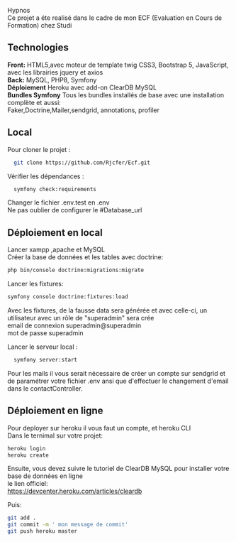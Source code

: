 Hypnos </br>
Ce projet a éte realisé dans le cadre de mon ECF (Evaluation en Cours de Formation) chez Studi

## Technologies

**Front:** HTML5,avec moteur de template twig CSS3, Bootstrap 5, JavaScript, avec les librairies jquery et axios <br />
**Back:** MySQL, PHP8, Symfony <br />
**Déploiement** Heroku avec add-on ClearDB MySQL <br />
**Bundles Symfony** Tous les bundles installés de base avec une installation complète et aussi:<br />
Faker,Doctrine,Mailer,sendgrid, annotations, profiler 
## Local

Pour cloner le projet :

```bash
  git clone https://github.com/Rjcfer/Ecf.git
```

Vérifier les dépendances :

```bash
  symfony check:requirements
```
Changer le fichier .env.test en .env </br>
Ne pas oublier de configurer le #Database_url </br>

## Déploiement en local
Lancer xampp ,apache et MySQL </br>
Créer la base de données et les tables avec doctrine:
```bash
php bin/console doctrine:migrations:migrate
```

Lancer les fixtures:
```bash
symfony console doctrine:fixtures:load
```
Avec les fixtures, de la fausse data sera générée et avec celle-ci, un utilisateur avec un rôle de "superadmin" sera crée </br>
email de connexion superadmin@superadmin </br>
mot de passe superadmin </br>

Lancer le serveur local :
```bash
  symfony server:start
```
Pour les mails il vous serait nécessaire de créer un compte sur sendgrid et de 
paramétrer votre fichier .env ansi que d'effectuer le changement d'email dans le contactController.

## Déploiement en ligne
Pour deployer sur heroku il vous faut un compte, et heroku CLI</br>
Dans le ternimal sur votre projet:
```bash
heroku login
heroku create
```
Ensuite, vous devez suivre le tutoriel de ClearDB MySQL pour installer votre base de données en ligne </br>
le lien officiel: </br>
https://devcenter.heroku.com/articles/cleardb

Puis:
```bash
git add .
git commit -m ' mon message de commit'
git push heroku master 
```